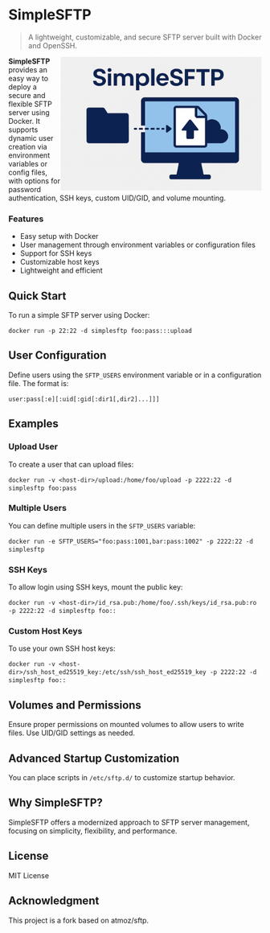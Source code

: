 # SimpleSFTP

> A lightweight, customizable, and secure SFTP server built with Docker and OpenSSH.

<img src="images/diagram.png" alt="Diagram" align="right" style="width: 400px"/>

**SimpleSFTP** provides an easy way to deploy a secure and flexible SFTP server using Docker.
It supports dynamic user creation via environment variables or config files, with options for password authentication, SSH keys, custom UID/GID, and volume mounting.

### Features

- Easy setup with Docker
- User management through environment variables or configuration files
- Support for SSH keys
- Customizable host keys
- Lightweight and efficient

## Quick Start

To run a simple SFTP server using Docker:

```
docker run -p 22:22 -d simplesftp foo:pass:::upload
```

## User Configuration

Define users using the `SFTP_USERS` environment variable or in a configuration file. The format is:

```
user:pass[:e][:uid[:gid[:dir1[,dir2]...]]]
```

## Examples

### Upload User

To create a user that can upload files:

```
docker run -v <host-dir>/upload:/home/foo/upload -p 2222:22 -d simplesftp foo:pass
```

### Multiple Users

You can define multiple users in the `SFTP_USERS` variable:

```
docker run -e SFTP_USERS="foo:pass:1001,bar:pass:1002" -p 2222:22 -d simplesftp
```

### SSH Keys

To allow login using SSH keys, mount the public key:

```
docker run -v <host-dir>/id_rsa.pub:/home/foo/.ssh/keys/id_rsa.pub:ro -p 2222:22 -d simplesftp foo::
```

### Custom Host Keys

To use your own SSH host keys:

```
docker run -v <host-dir>/ssh_host_ed25519_key:/etc/ssh/ssh_host_ed25519_key -p 2222:22 -d simplesftp foo::
```

## Volumes and Permissions

Ensure proper permissions on mounted volumes to allow users to write files. Use UID/GID settings as needed.

## Advanced Startup Customization

You can place scripts in `/etc/sftp.d/` to customize startup behavior.

## Why SimpleSFTP?

SimpleSFTP offers a modernized approach to SFTP server management, focusing on simplicity, flexibility, and performance.

## License

MIT License

## Acknowledgment

This project is a fork based on atmoz/sftp.
